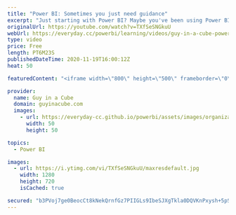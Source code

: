 ```yaml
---
title: "Power BI: Sometimes you just need guidance"
excerpt: "Just starting with Power BI? Maybe you've been using Power BI for a while and have hit a wall. We wanted to call out some items that help with a lot of conversations we have over and over again. Take your skills to the next level!  Star Schema Guidance: https://docs.microsoft.com/power-bi/guidance/star-schema"
originalUrl: https://youtube.com/watch?v=TXfSeSNGkuU
webUrl: https://everyday.cc/powerbi/learning/videos/guy-in-a-cube-power-bi-sometimes-you-just-need-guidance/
type: video
price: Free
length: PT6M23S
publishedDateTime: 2020-11-19T16:00:12Z
heat: 50

featuredContent: "<iframe width=\"800\" height=\"500\" frameborder=\"0\" src=\"https://www.youtube.com/embed/TXfSeSNGkuU\" allow=\"accelerometer; autoplay; encrypted-media; gyroscope; picture-in-picture\" allowfullscreen></iframe>"

provider:
  name: Guy in a Cube
  domain: guyinacube.com
  images:
    - url: https://everyday-cc.github.io/powerbi/assets/images/organizations/guyinacube.com-50x50.jpg
      width: 50
      height: 50

topics:
  - Power BI

images:
  - url: https://i.ytimg.com/vi/TXfSeSNGkuU/maxresdefault.jpg
    width: 1280
    height: 720
    isCached: true

secured: "b3PVoj7ge0BeocCt8kNekQrnfGz7PIIGLs9IbeSJXgTkla0DQVKnPxysh+5pSrOhYKeue7rcH/kXpG/NJzJa18oYThiaCRMJxHpVMKZdXMNFk3oQxXdhcwnWd3wscyT1IP3IkWA6j1jrDAe7HoBIi8zkNQPs9CqL93sGwMkmVHmKbSHa1OcG/5So0MSyGQZwq8L5BUlUPYu3Qtwz+3IaTQxZRcxEJc+pCZe9fwkHQM/WCZRyL0dDCxNNKAQ/pFyvsyo5pmyZXX4H6rWY6r+Hl5ABzQgw5CFkoJm7ua1YScndQ9LYHW1aMdNleJ8J1EATUpbNGTykhDiAeztneNeQE+oeiUA/WL++888nKnA0J8oocOLMLY2Ajcu8R3v+f8W9++oU3M8SMteQVxlB1KalhQM90FRwIJXorp4GAMNBcOU=;2spxLDZ51+eLHAoGQyVV8w=="
---
```



